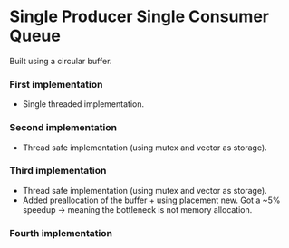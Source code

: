 # Single Producer Single Consumer Queue

Built using a circular buffer.

### First implementation

- Single threaded implementation.

### Second implementation

- Thread safe implementation (using mutex and vector as storage).

### Third implementation

- Thread safe implementation (using mutex and vector as storage).
- Added preallocation of the buffer + using placement new. Got a ~5% speedup -> meaning the bottleneck is not memory allocation.

### Fourth implementation
